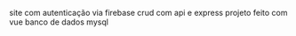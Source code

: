 site com autenticação via firebase 
crud com api e express
projeto feito com vue
banco de dados mysql
